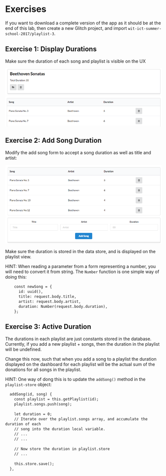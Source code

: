 # Exercises

If you want to download a complete version of the app as it should be at the end of this lab, then create a new Glitch project, and import `wit-ict-summer-school-2017/playlist-3`.

## Exercise 1: Display Durations

Make sure the duration of each song and playlist is visible on the UX

![](img/04.png)
![](img/05.png)

## Exercise 2: Add Song Duration

Modify the add song form to accept a song duration as well as title and artist:

![](img/06.png)

Make sure the duration is stored in the data store, and is displayed on the playlist view.

HINT: When reading a parameter from a form representing a number, you will need to convert it from string. The `Number` function is one simple way of doing this:

~~~
    const newSong = {
      id: uuid(),
      title: request.body.title,
      artist: request.body.artist,
      duration: Number(request.body.duration),
    };
~~~

## Exercise 3: Active Duration

The durations in each playlist are just constants stored in the database. Currently, if you add a new playlist + songs, then the duration in the playlist will be undefined.

Change this now, such that when you add a song to a playlist the duration displayed on the dashboard for each playlist will be the actual sum of the donations for all songs in the playlist.

HINT: One way of dong this is to update the `addSong()` method in the `playlist-store` object:

~~~
  addSong(id, song) {
    const playlist = this.getPlaylist(id);
    playlist.songs.push(song);

    let duration = 0;
    // Iterate over the playlist.songs array, and accumulate the duration of each
    // song into the duration local variable.
    // ...
    // ...

    // Now store the duration in playlist.store
    // ...
    
    this.store.save();
  },
~~~